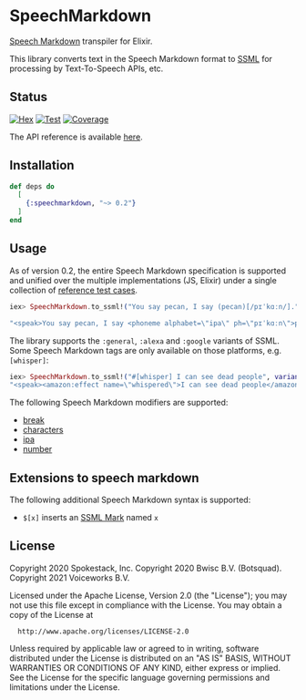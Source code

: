 # SpeechMarkdown

[Speech Markdown](https://www.speechmarkdown.org/) transpiler for Elixir.

This library converts text in the Speech Markdown format to
[SSML](https://www.w3.org/TR/speech-synthesis11/) for processing by
Text-To-Speech APIs, etc.

## Status

[![Hex](http://img.shields.io/hexpm/v/speechmarkdown.svg?style=flat)](https://hex.pm/packages/speechmarkdown)
[![Test](https://github.com/speechmarkdown/speechmarkdown-ex/actions/workflows/test.yml/badge.svg)](https://github.com/speechmarkdown/speechmarkdown-ex/actions/workflows/test.yml)
[![Coverage](https://coveralls.io/repos/github/speechmarkdown/speechmarkdown-ex/badge.svg)](https://coveralls.io/github/speechmarkdown/speechmarkdown-ex)

The API reference is available [here](https://hexdocs.pm/speechmarkdown/).

## Installation

```elixir
def deps do
  [
    {:speechmarkdown, "~> 0.2"}
  ]
end
```

## Usage

As of version 0.2, the entire Speech Markdown specification is
supported and unified over the multiple implementations (JS, Elixir)
under a single collection of [reference test cases](https://github.com/speechmarkdown/speechmarkdown-test-files).

```elixir
iex> SpeechMarkdown.to_ssml!("You say pecan, I say (pecan)[/pɪˈkɑːn/].")

"<speak>You say pecan, I say <phoneme alphabet=\"ipa\" ph=\"pɪˈkɑːn\">pecan</phoneme>.</speak>"
```

The library supports the `:general`, `:alexa` and `:google` variants
of SSML. Some Speech Markdown tags are only available on those
platforms, e.g. `[whisper]`:

```elixir
iex> SpeechMarkdown.to_ssml!("#[whisper] I can see dead people", variant: :alexa)
"<speak><amazon:effect name=\"whispered\">I can see dead people</amazon:effect></speak>"
```

The following Speech Markdown modifiers are supported:

- [break](https://www.speechmarkdown.org/syntax/break/)
- [characters](https://www.speechmarkdown.org/syntax/characters/)
- [ipa](https://www.speechmarkdown.org/syntax/ipa/)
- [number](https://www.speechmarkdown.org/syntax/number/)

## Extensions to speech markdown

The following additional Speech Markdown syntax is supported:

- `$[x]` inserts an [SSML Mark][mark] named `x`

[mark]: https://cloud.google.com/text-to-speech/docs/ssml#mark

## License

Copyright 2020 Spokestack, Inc.
Copyright 2020 Bwisc B.V. (Botsquad).
Copyright 2021 Voiceworks B.V.

Licensed under the Apache License, Version 2.0 (the "License");
you may not use this file except in compliance with the License.
You may obtain a copy of the License at

      http://www.apache.org/licenses/LICENSE-2.0

Unless required by applicable law or agreed to in writing, software
distributed under the License is distributed on an "AS IS" BASIS,
WITHOUT WARRANTIES OR CONDITIONS OF ANY KIND, either express or implied.
See the License for the specific language governing permissions and
limitations under the License.
